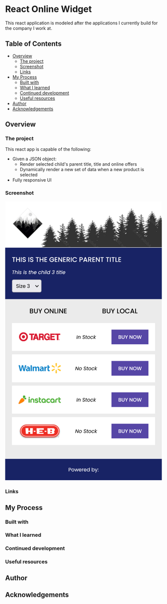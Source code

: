 # React Online Widget

This react application is modeled after the applications I currently build for the company I work at.

## Table of Contents

- [Overview](#overview)
  - [The project](#the-project)
  - [Screenshot](#screenshot)
  - [Links](#links)
- [My Process](#my-process)
  - [Built with](#built-with)
  - [What I learned](#what-i-learned)
  - [Continued development](#continued-development)
  - [Useful resources](#useful-resources)
- [Author](#author)
- [Acknowledgements](#acknowledgements)

## Overview

### The project

This react app is capable of the following:

- Given a JSON object:
  - Render selected child's parent title, title and online offers
  - Dynamically render a new set of data when a new product is selected
- Fully responsive UI

### Screenshot

![react-app-screenshot](./react-app-screenshot.png)

### Links

## My Process

### Built with

### What I learned

### Continued development

### Useful resources

## Author

## Acknowledgements
